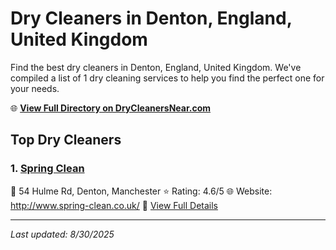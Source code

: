 # Dry Cleaners in Denton, England, United Kingdom

Find the best dry cleaners in Denton, England, United Kingdom. We've compiled a list of 1 dry cleaning services to help you find the perfect one for your needs.

🌐 **[View Full Directory on DryCleanersNear.com](https://drycleanersnear.com/city/United%20Kingdom/England/Denton)**

## Top Dry Cleaners

### 1. [Spring Clean](https://drycleanersnear.com/dryCleaner/6892b7da7a636409f9a33b48/spring-clean)
📍 54 Hulme Rd, Denton, Manchester
⭐ Rating: 4.6/5
🌐 Website: http://www.spring-clean.co.uk/
🔗 [View Full Details](https://drycleanersnear.com/dryCleaner/6892b7da7a636409f9a33b48/spring-clean)


---

*Last updated: 8/30/2025*
